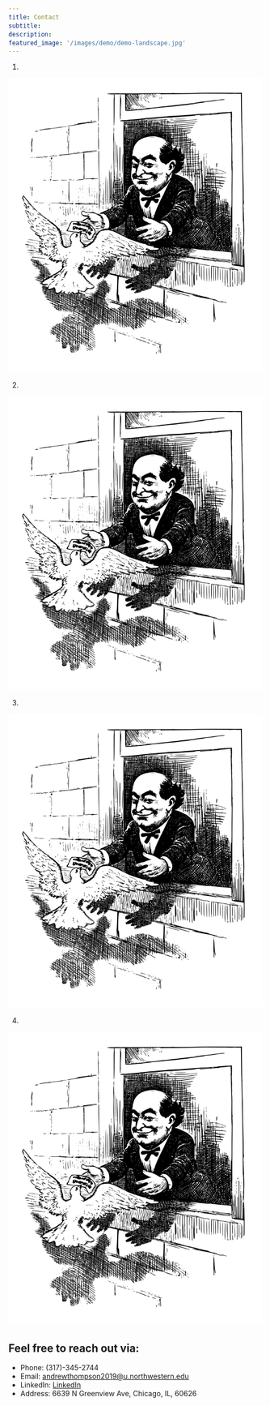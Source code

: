 ```yaml
---
title: Contact
subtitle:
description:
featured_image: '/images/demo/demo-landscape.jpg'
---
```


1.
![](https://github.com/mossti/Portfolio/blob/master/images/320734.png)

2.
![](../images/320734.png)

3.
<img src="../images/320734.png">

4.
<img src="https://github.com/mossti/Portfolio/blob/master/images/320734.png">

## Feel free to reach out via:

* Phone: (317)-345-2744
* Email: andrewthompson2019@u.northwestern.edu
* LinkedIn: [LinkedIn](https://www.linkedin.com/in/andrew-thompson-940b17127/)
* Address: 6639 N Greenview Ave, Chicago, IL, 60626